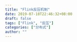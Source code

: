 ```yaml
---
title: "Flink反压机制"
date: 2019-07-18T22:46:32+08:00
draft: false
tags: ["Flink", "反压"]
categories: ["分布式"]
author: ""
---
```


<!-- more: from evernote -->

